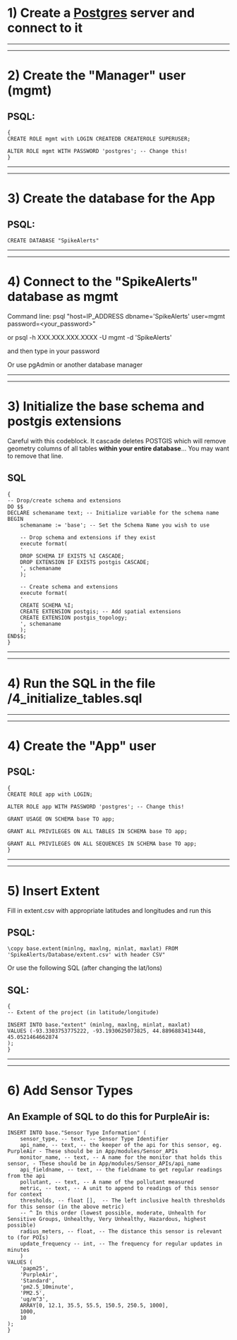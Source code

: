 # 1) Create a [Postgres](https://www.postgresql.org/) server and connect to it 

---
---
# 2) Create the "Manager" user (mgmt)

## PSQL:
```
{
CREATE ROLE mgmt with LOGIN CREATEDB CREATEROLE SUPERUSER;

ALTER ROLE mgmt WITH PASSWORD 'postgres'; -- Change this!
}
```

---
---
# 3) Create the database for the App

## PSQL: 
`CREATE DATABASE "SpikeAlerts"`

---
---
# 4) Connect to the "SpikeAlerts" database as mgmt

Command line: psql "host=IP_ADDRESS dbname='SpikeAlerts' user=mgmt password=<your_password>"

or psql -h XXX.XXX.XXX.XXXX -U mgmt -d 'SpikeAlerts'

and then type in your password

Or use pgAdmin or another database manager

---
---
# 3) Initialize the base schema and postgis extensions
Careful with this codeblock. It cascade deletes POSTGIS which will remove geometry columns of all tables **within your entire database**... You may want to remove that line.

## SQL
```
{
-- Drop/create schema and extensions
DO $$
DECLARE schemaname text; -- Initialize variable for the schema name
BEGIN
    schemaname := 'base'; -- Set the Schema Name you wish to use
    
    -- Drop schema and extensions if they exist
    execute format(
    '
    DROP SCHEMA IF EXISTS %I CASCADE;
    DROP EXTENSION IF EXISTS postgis CASCADE;
    ', schemaname
    );
    
    -- Create schema and extensions
    execute format(
    '
    CREATE SCHEMA %I;
    CREATE EXTENSION postgis; -- Add spatial extensions
    CREATE EXTENSION postgis_topology;
    ', schemaname
    );
END$$;
}
```

---
---
# 4) Run the SQL in the file /4_initialize_tables.sql

---
---
# 4) Create the "App" user

## PSQL:
```
{
CREATE ROLE app with LOGIN;

ALTER ROLE app WITH PASSWORD 'postgres'; -- Change this!

GRANT USAGE ON SCHEMA base TO app;

GRANT ALL PRIVILEGES ON ALL TABLES IN SCHEMA base TO app;

GRANT ALL PRIVILEGES ON ALL SEQUENCES IN SCHEMA base TO app;
}
```

---
---
# 5) Insert Extent

Fill in extent.csv with appropriate latitudes and longitudes and run this 

## PSQL:
`\copy base.extent(minlng, maxlng, minlat, maxlat) FROM 'SpikeAlerts/Database/extent.csv' with header CSV"`

Or use the following SQL (after changing the lat/lons)

## SQL:
```
{
-- Extent of the project (in latitude/longitude)

INSERT INTO base."extent" (minlng, maxlng, minlat, maxlat)
VALUES (-93.3303753775222, -93.1930625073825, 44.8896883413448, 45.0521464662874
);
}
```
---
---
# 6) Add Sensor Types

## An Example of SQL to do this for PurpleAir is:

```{
INSERT INTO base."Sensor Type Information" ( 
    sensor_type, -- text, -- Sensor Type Identifier 
    api_name, -- text, -- the keeper of the api for this sensor, eg. PurpleAir - These should be in App/modules/Sensor_APIs 
    monitor_name, -- text, -- A name for the monitor that holds this sensor, - These should be in App/modules/Sensor_APIs/api_name 
    api_fieldname, -- text, -- the fieldname to get regular readings from the api 
    pollutant, -- text, -- A name of the pollutant measured 
    metric, -- text, -- A unit to append to readings of this sensor for context 
    thresholds, -- float [],  -- The left inclusive health thresholds for this sensor (in the above metric) 
    -- ^ In this order (lowest possible, moderate, Unhealth for Sensitive Groups, Unhealthy, Very Unhealthy, Hazardous, highest possible) 
    radius_meters, -- float, -- The distance this sensor is relevant to (for POIs) 
    update_frequency -- int, -- The frequency for regular updates in minutes 
    ) 
VALUES ( 
    'papm25', 
    'PurpleAir', 
    'Standard', 
    'pm2.5_10minute', 
    'PM2.5', 
    'ug/m^3', 
    ARRAY[0, 12.1, 35.5, 55.5, 150.5, 250.5, 1000],
    1000, 
    10 
); 
}
```

